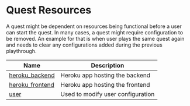 # Quest Resources

A quest might be dependent on resources being functional before a user can start the quest. In many cases, a quest might require configuration to be removed. An example for that is when user plays the same quest again and needs to clear any configurations added during the previous playthrough.

| Name | Description |
|----------------|----------|
| [heroku_backend](Quest%20Resources/heroku_backend.md) | Heroku app hosting the backend |
| [heroku_frontend](Quest%20Resources/heroku_frontend.md) | Heroku app hosting the frontend |
| [user](Quest%20Resources/user.md) | Used to modify user configuration |
